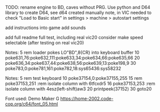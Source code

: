 TODO:
rename engine to BD, caves without PRG. Use python and D64 library to create D64, see d64 created manually
note, in VIC needed to check "Load to Basic start" in settings > machine > autostart settings

add instructions into game
add sounds

add full readme
full test, including real vic20
consider make speed selectable (after testing on real vic20)


Notes:
5 rem loader pokes LO"BD",8{CR} into keyboard buffer
10 poke631,76:poke632,111:poke633,34:poke634,66:poke635,66
20 poke636,34:poke637,44:poke638,56:poke639,13:poke198,9
30 poke783,0:poke781,161:poke782,18:sys65436:sys58232


Notes:
5 rem test keyboard
10 poke37154,0:poke37155,255
15 rem poke37153,251 :rem isolate column with 6tfcxdr5
16 poke37153,253 :rem isolate column with 4esz(left-shift)aw3
20 printpeek(37152)
30 goto20

Font used: Demo Maker G
https://home-2002.code-cop.org/c64/font_05.html
